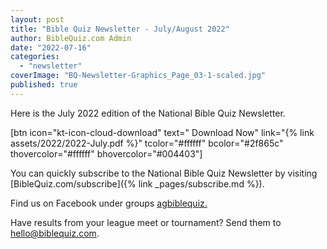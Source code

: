 ```yaml
---
layout: post
title: "Bible Quiz Newsletter - July/August 2022"
author: BibleQuiz.com Admin
date: "2022-07-16"
categories: 
  - "newsletter"
coverImage: "BQ-Newsletter-Graphics_Page_03-1-scaled.jpg"
published: true
---
```


Here is the July 2022 edition of the National Bible Quiz Newsletter.

\[btn icon="kt-icon-cloud-download" text=" Download Now" link="{% link assets/2022/2022-July.pdf %}" tcolor="#ffffff" bcolor="#2f865c" thovercolor="#ffffff" bhovercolor="#004403"\]

You can quickly subscribe to the National Bible Quiz Newsletter by visiting [BibleQuiz.com/subscribe]({% link _pages/subscribe.md %}).

Find us on Facebook under groups [agbiblequiz.](https://www.facebook.com/groups/agbiblequiz)

Have results from your league meet or tournament? Send them to [hello@biblequiz.com](mailto:hello@biblequiz.com).

